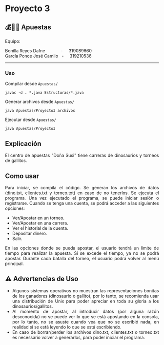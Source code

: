 # Proyecto 3

## 💰🦖🐓 Apuestas

Equipo:

Bonilla Reyes Dafne &nbsp; &nbsp; &nbsp; &nbsp; &nbsp; &nbsp; - &nbsp; &nbsp; 319089660  
García Ponce José Camilo &nbsp; - &nbsp; &nbsp; 319210536

---

### Uso

Compilar desde `Apuestas/`

```
javac -d . *.java Estructuras/*.java
```

Generar archivos desde `Apuestas/`

```
java Apuestas/Proyecto3 archivos
```

Ejecutar desde `Apuestas/`

```
java Apuestas/Proyecto3
```

## Explicación

<div align="justify">
El centro de apuestas "Doña Susi" tiene carreras de dinosaurios y torneos de gallitos.
</div>

## Como usar

<div align="justify">
Para iniciar, se compila el código. Se generan los archivos de datos (dino.txt, clientes.txt y torneo.txt) en caso de no tenerlos. Se ejecuta el programa.
Una vez ejecutado el programa, se puede iniciar sesión o registrarse. Cuando se tenga una cuenta, se podrá acceder a las siguientes opciones:

- Ver/Apostar en un torneo.
- Ver/Apostar en una carrera.
- Ver el historial de la cuenta.
- Depositar dinero.
- Salir.

En las opciones donde se pueda apostar, el usuario tendrá un límite de tiempo para realizar la apuesta. Si se excede el tiempo, ya no se podrá apostar.
Durante cada batalla del torneo, el usuario podrá volver al menú principal.

</div>

## ⚠️ Advertencias de Uso

<div align="justify">


- Algunos sistemas operativos no muestran las representaciones bonitas de los ganadores (dinosaurio o gallito), por lo tanto, se recomienda usar una distribución de Unix para poder apreciar en toda su gloria a los dinosaurios/gallitos.
- Al momento de apostar, al introducir datos (por alguna razón desconocida) no se puede ver lo que se está apostando en la consola, por lo tanto, no se asuste cuando vea que no se escribió nada, en realidad si se está leyendo lo que se está escribiendo.
- En caso de borrar/perder los archivos dino.txt, clientes.txt o torneo.txt es necessario volver a generarlos, para poder iniciar el programa.
</div>
